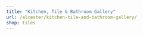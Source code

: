 ```yaml
---
title: "Kitchen, Tile & Bathroom Gallery"
url: /alcester/kitchen-tile-and-bathroom-gallery/
shop: tiles
---
```

